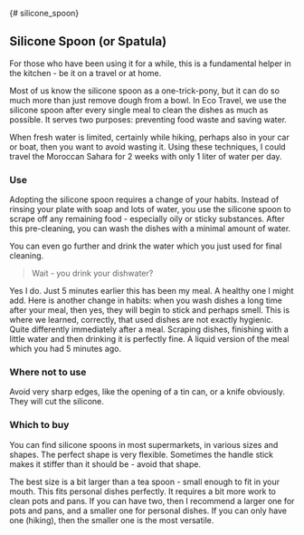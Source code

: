 {# silicone_spoon}
## Silicone Spoon (or Spatula)

For those who have been using it for a while, this is a fundamental helper in the kitchen - be it on a travel or at home.

Most of us know the silicone spoon as a one-trick-pony, but it can do so much more than just remove dough from a bowl. In Eco Travel, we use the silicone spoon after every single meal to clean the dishes as much as possible. It serves two purposes: preventing food waste and saving water.

When fresh water is limited, certainly while hiking, perhaps also in your car or boat, then you want to avoid wasting it. Using these techniques, I could travel the Moroccan Sahara for 2 weeks with only 1 liter of water per day.

### Use

Adopting the silicone spoon requires a change of your habits. Instead of rinsing your plate with soap and lots of water, you use the silicone spoon to scrape off any remaining food - especially oily or sticky substances. After this pre-cleaning, you can wash the dishes with a minimal amount of water. 

You can even go further and drink the water which you just used for final cleaning.

> Wait - you drink your dishwater?

Yes I do. Just 5 minutes earlier this has been my meal. A healthy one I might add. Here is another change in habits: when you wash dishes a long time after your meal, then yes, they will begin to stick and perhaps smell. This is where we learned, correctly, that used dishes are not exactly hygienic. Quite differently immediately after a meal. Scraping dishes, finishing with a little water and then drinking it is perfectly fine. A liquid version of the meal which you had 5 minutes ago.

### Where not to use

Avoid very sharp edges, like the opening of a tin can, or a knife obviously. They will cut the silicone.

### Which to buy

You can find silicone spoons in most supermarkets, in various sizes and shapes. The perfect shape is very flexible. Sometimes the handle stick makes it stiffer than it should be - avoid that shape.

The best size is a bit larger than a tea spoon - small enough to fit in your mouth. This fits personal dishes perfectly. It requires a bit more work to clean pots and pans. If you can have two, then I recommend a larger one for pots and pans, and a smaller one for personal dishes. If you can only have one (hiking), then the smaller one is the most versatile.
